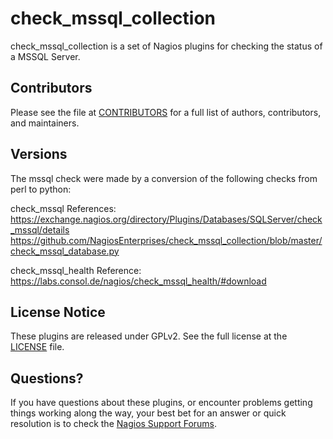 check_mssql_collection
======================

check_mssql_collection is a set of Nagios plugins for checking the status of a MSSQL Server.

Contributors
------------

Please see the file at [CONTRIBUTORS](CONTRIBUTORS.md) for a full list of authors, contributors,
and maintainers.

Versions
---------------
The mssql check were made by a conversion of the following checks from perl to python:

check_mssql
References:  
https://exchange.nagios.org/directory/Plugins/Databases/SQLServer/check_mssql/details  
https://github.com/NagiosEnterprises/check_mssql_collection/blob/master/check_mssql_database.py  

check_mssql_health
Reference: https://labs.consol.de/nagios/check_mssql_health/#download

  
License Notice
--------------

These plugins are released under GPLv2. See the full license at the [LICENSE](LICENSE.md)
file.

Questions?
----------

If you have questions about these plugins, or encounter problems getting things
working along the way, your best bet for an answer or quick resolution is to check the
[Nagios Support Forums](https://support.nagios.com/forum/viewforum.php?f=5).
